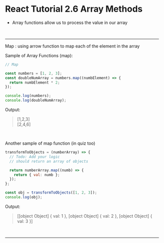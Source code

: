 # React Tutorial 2.6 Array Methods

- Array functions allow us to process the value in our array

<br/><hr/>

Map : using arrow function to map each of the element in the array

Sample of Array Functions (map):

```javascript
// Map

const numbers = [1, 2, 3];
const doubleNumArray = numbers.map((numbElement) => {
  return numbElement * 2;
});

console.log(numbers);
console.log(doubleNumArray);
```

Output:

> [1,2,3] <br/> [2,4,6] <br/>

<br/>

Another sample of map function (in quiz too)

```javascript
transformToObjects = (numberArray) => {
  // Todo: Add your logic
  // should return an array of objects

  return numberArray.map((numb) => {
    return { val: numb };
  });
};

const obj = transformToObjects([1, 2, 3]);
console.log(obj);
```

Output:

> [[object Object] {
  val: 1
}, [object Object] {
  val: 2
}, [object Object] {
  val: 3
}] <br/>

<br/><hr/>
